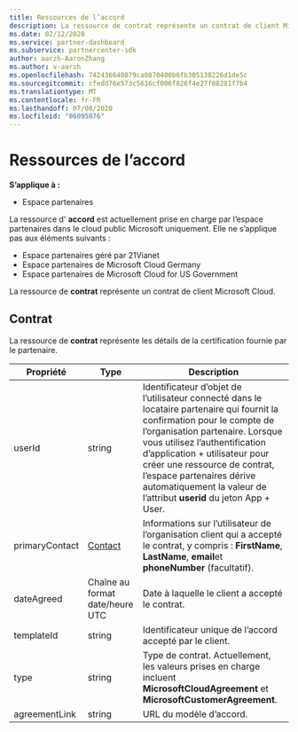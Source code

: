 ```yaml
---
title: Ressources de l’accord
description: La ressource de contrat représente un contrat de client Microsoft Cloud.
ms.date: 02/12/2020
ms.service: partner-dashboard
ms.subservice: partnercenter-sdk
author: aarzh-AaronZhang
ms.author: v-aarzh
ms.openlocfilehash: 742436648079ca0870400b6fb305138226d1de5c
ms.sourcegitcommit: cfedd76e573c5616cf006f826f4e27f08281f7b4
ms.translationtype: MT
ms.contentlocale: fr-FR
ms.lasthandoff: 07/08/2020
ms.locfileid: "86095876"
---
```

# <a name="agreement-resources"></a>Ressources de l’accord

**S’applique à :**

- Espace partenaires

La ressource d' **accord** est actuellement prise en charge par l’espace partenaires dans le cloud public Microsoft uniquement. Elle ne s’applique pas aux éléments suivants :

- Espace partenaires géré par 21Vianet
- Espace partenaires de Microsoft Cloud Germany
- Espace partenaires de Microsoft Cloud for US Government

La ressource de **contrat** représente un contrat de client Microsoft Cloud.

## <a name="agreement"></a>Contrat

La ressource de **contrat** représente les détails de la certification fournie par le partenaire.

| Propriété       | Type   | Description                                                                                               |
|----------------|--------|-----------------------------------------------------------------------------------------------------------|
| userId         | string                         | Identificateur d’objet de l’utilisateur connecté dans le locataire partenaire qui fournit la confirmation pour le compte de l’organisation partenaire. Lorsque vous utilisez l’authentification d’application + utilisateur pour créer une ressource de contrat, l’espace partenaires dérive automatiquement la valeur de l’attribut **userid** du jeton App + User.                                                                             |
| primaryContact | [Contact](./utility-resources.md#contact) | Informations sur l’utilisateur de l’organisation client qui a accepté le contrat, y compris : **FirstName**, **LastName**, **email**et **phoneNumber** (facultatif). |
| dateAgreed     | Chaîne au format date/heure UTC | Date à laquelle le client a accepté le contrat.                                 |
| templateId     |string                          | Identificateur unique de l’accord accepté par le client. |
| type           |string                          | Type de contrat. Actuellement, les valeurs prises en charge incluent **MicrosoftCloudAgreement** et **MicrosoftCustomerAgreement**.|
| agreementLink  | string                         | URL du modèle d’accord.                                                    |
